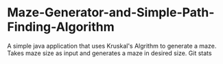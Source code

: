 # Maze-Generator-and-Simple-Path-Finding-Algorithm
  A simple java application that uses Kruskal's Algrithm to generate a maze. Takes maze size as input and generates a maze in desired size.
Git stats
